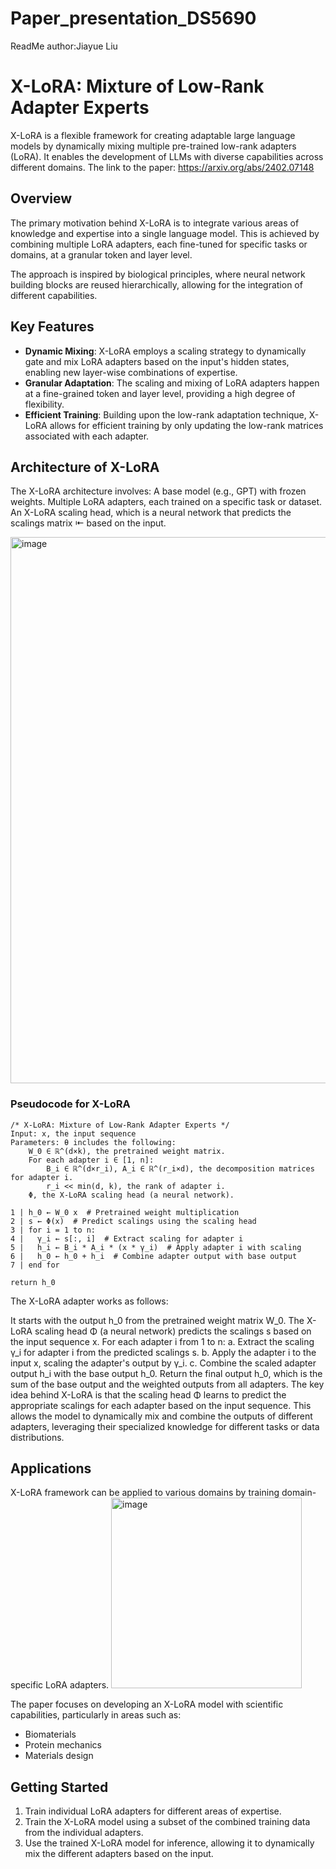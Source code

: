 # Paper_presentation_DS5690
ReadMe author:Jiayue Liu


# X-LoRA: Mixture of Low-Rank Adapter Experts

X-LoRA is a flexible framework for creating adaptable large language models by dynamically mixing multiple pre-trained low-rank adapters (LoRA). It enables the development of LLMs with diverse capabilities across different domains. 
The link to the paper: https://arxiv.org/abs/2402.07148

## Overview

The primary motivation behind X-LoRA is to integrate various areas of knowledge and expertise into a single language model. This is achieved by combining multiple LoRA adapters, each fine-tuned for specific tasks or domains, at a granular token and layer level.

The approach is inspired by biological principles, where neural network building blocks are reused hierarchically, allowing for the integration of different capabilities.

## Key Features

- **Dynamic Mixing**: X-LoRA employs a scaling strategy to dynamically gate and mix LoRA adapters based on the input's hidden states, enabling new layer-wise combinations of expertise.
- **Granular Adaptation**: The scaling and mixing of LoRA adapters happen at a fine-grained token and layer level, providing a high degree of flexibility.
- **Efficient Training**: Building upon the low-rank adaptation technique, X-LoRA allows for efficient training by only updating the low-rank matrices associated with each adapter.

## Architecture of X-LoRA

The X-LoRA architecture involves:
A base model (e.g., GPT) with frozen weights.
Multiple LoRA adapters, each trained on a specific task or dataset.
An X-LoRA scaling head, which is a neural network that predicts the scalings matrix ⇤ based on the input.

<img width="874" alt="image" src="https://github.com/JiayueLiuBMI/Paper_presentation_DS5690/assets/35744343/07bb7a2c-7e5e-42cb-b90b-21c3b45bf684">


### Pseudocode for X-LoRA

```
/* X-LoRA: Mixture of Low-Rank Adapter Experts */
Input: x, the input sequence
Parameters: θ includes the following:
    W_0 ∈ ℝ^(d×k), the pretrained weight matrix.
    For each adapter i ∈ [1, n]:
        B_i ∈ ℝ^(d×r_i), A_i ∈ ℝ^(r_i×d), the decomposition matrices for adapter i.
        r_i << min(d, k), the rank of adapter i.
    Φ, the X-LoRA scaling head (a neural network).

1 | h_0 ← W_0 x  # Pretrained weight multiplication
2 | s ← Φ(x)  # Predict scalings using the scaling head
3 | for i = 1 to n:
4 |   γ_i ← s[:, i]  # Extract scaling for adapter i
5 |   h_i ← B_i * A_i * (x * γ_i)  # Apply adapter i with scaling
6 |   h_0 ← h_0 + h_i  # Combine adapter output with base output
7 | end for

return h_0
```
The X-LoRA adapter works as follows:

It starts with the output h_0 from the pretrained weight matrix W_0.
The X-LoRA scaling head Φ (a neural network) predicts the scalings s based on the input sequence x.
For each adapter i from 1 to n: a. Extract the scaling γ_i for adapter i from the predicted scalings s. b. Apply the adapter i to the input x, scaling the adapter's output by γ_i. c. Combine the scaled adapter output h_i with the base output h_0.
Return the final output h_0, which is the sum of the base output and the weighted outputs from all adapters.
The key idea behind X-LoRA is that the scaling head Φ learns to predict the appropriate scalings for each adapter based on the input sequence. This allows the model to dynamically mix and combine the outputs of different adapters, leveraging their specialized knowledge for different tasks or data distributions.

## Applications

X-LoRA framework can be applied to various domains by training domain-specific LoRA adapters.
<img width="305" alt="image" src="https://github.com/JiayueLiuBMI/Paper_presentation_DS5690/assets/35744343/c9f42f51-1bf2-4ec0-b1e3-e3cd759a79db">

The paper focuses on developing an X-LoRA model with scientific capabilities, particularly in areas such as:

- Biomaterials
- Protein mechanics
- Materials design

## Getting Started

1. Train individual LoRA adapters for different areas of expertise.
2. Train the X-LoRA model using a subset of the combined training data from the individual adapters.
3. Use the trained X-LoRA model for inference, allowing it to dynamically mix the different adapters based on the input.
